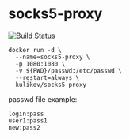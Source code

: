 # socks5-proxy

[![Build Status](https://travis-ci.org/kulikov/socks5-proxy.svg?branch=master)](https://travis-ci.org/kulikov/socks5-proxy)

```
docker run -d \
  --name=socks5-proxy \
  -p 1080:1080 \
  -v ${PWD}/passwd:/etc/passwd \
  --restart=always \
  kulikov/socks5-proxy
```

passwd file example:
```
login:pass
user1:pass1
new:pass2
```
